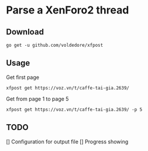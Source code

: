 # Parse a XenForo2 thread

## Download

```
go get -u github.com/voldedore/xfpost
```

## Usage

Get first page

```
xfpost get https://voz.vn/t/caffe-tai-gia.2639/
```

Get from page 1 to page 5

```
xfpost get https://voz.vn/t/caffe-tai-gia.2639/ -p 5
```

## TODO

[] Configuration for output file
[] Progress showing
